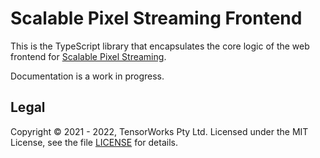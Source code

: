 # Scalable Pixel Streaming Frontend

This is the TypeScript library that encapsulates the core logic of the web frontend for [Scalable Pixel Streaming](https://scalablestreaming.io).

Documentation is a work in progress.


## Legal

Copyright &copy; 2021 - 2022, TensorWorks Pty Ltd. Licensed under the MIT License, see the file [LICENSE](https://github.com/ScalablePixelStreaming/Frontend/blob/main/LICENSE) for details.
